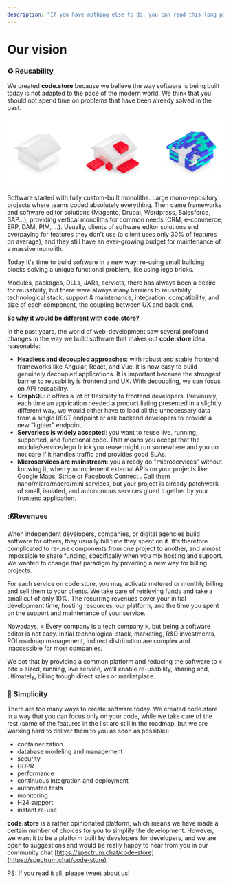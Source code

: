 ```yaml
---
description: "If you have nothing else to do, you can read this long piece of art about our vision of the future of the world \U0001F926‍♀️"
---
```


# Our vision

### ♻️ Reusability

We created **code.store** because we believe the way software is being built today is not adapted to the pace of the modern world. We think that you should not spend time on problems that have been already solved in the past.

![From custom-built monolith to software editor powered monoliths to re-usable API components](.gitbook/assets/image%20%281%29.png)

Software started with fully custom-built monoliths. Large mono-repository projects where teams coded absolutely everything. Then came frameworks and software editor solutions \(Magento, Drupal, Wordpress, Salesforce, SAP...\), providing vertical monoliths for common needs \(CRM, e-commerce, ERP, DAM, PIM, ...\). Usually, clients of software editor solutions end overpaying for features they don't use \(a client uses only 30% of features on average\), and they still have an ever-growing budget for maintenance of a massive monolith. 

Today it's time to build software in a new way: re-using small building blocks solving a unique functional problem, like using lego bricks.

‌Modules, packages, DLLs, JARs, servlets, there has always been a desire for reusability, but there were always many barriers to reusability: technological stack, support & maintenance, integration, compatibility, and size of each component, the coupling between UX and back-end.

**So why it would be different with code.store?**

In the past years, the world of web-development saw several profound changes in the way we build software that makes out **code.store** idea reasonable:

* **Headless and decoupled approaches**: with robust and stable frontend frameworks like Angular, React, and Vue, it is now easy to build genuinely decoupled applications. It is important because the strongest barrier to reusability is frontend and UX. With decoupling, we can focus on API reusability.
* **GraphQL**: it offers a lot of flexibility to frontend developers. Previously, each time an application needed a product listing presented in a slightly different way, we would either have to load all the unnecessary data from a single REST endpoint or ask backend developers to provide a new "lighter" endpoint.
* **Serverless is widely accepted**: you want to reuse live, running, supported, and functional code. That means you accept that the module/service/lego brick you reuse might run somewhere and you do not care if it handles traffic and provides good SLAs.
* **Microservices are mainstream**: you already do "microservices" without knowing it, when you implement external APIs on your projects like Google Maps, Stripe or Facebook Connect . Call them nano/micro/macro/mini services, but your project is already patchwork of small, isolated, and autonomous services glued together by your frontend application.

### 💰Revenues

When independent developers, companies, or digital agencies build software for others, they usually bill time they spent on it. It's therefore complicated to re-use components from one project to another, and almost impossible to share funding, specifically when you mix hosting and support. We wanted to change that paradigm by providing a new way for billing projects.

For each service on code.store, you may activate metered or monthly billing and sell them to your clients. We take care of retrieving funds and take a small cut of only 10%. The recurring revenues cover your initial development time, hosting resources, our platform, and the time you spent on the support and maintenance of your service. 

Nowadays, « Every company is a tech company », but being a software editor is not easy. Initial technological stack, marketing, R&D investments, ROI roadmap management, indirect distribution are complex and inaccessible for most companies.

We bet that by providing a common platform and reducing the software to « bite » sized, running, live service, we’ll enable re-usability, sharing and, ultimately, billing trough direct sales or marketplace.

### 🦄 Simplicity

There are too many ways to create software today. We created code.store in a way that you can focus only on your code, while we take care of the rest \(some of the features in the list are still in the roadmap, but we are working hard to deliver them to you as soon as possible\):

* containerization
* database modeling and management
* security
* GDPR
* performance
* continuous integration and deployment
* automated tests
* monitoring
* H24 support
* instant re-use

**code.store** is a rather opinionated platform, which means we have made a certain number of choices for you to simplify the development. However, we want it to be a platform built by developers for developers, and we are open to suggestions and would be really happy to hear from you in our community chat  [https://spectrum.chat/code-store](https://spectrum.chat/code-store) !

PS: If you read it all, please [tweet](https://www.twitter.com) about us!


